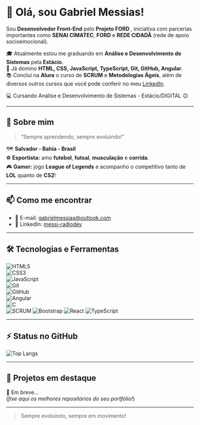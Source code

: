 # 👋 Olá, sou Gabriel Messias!

Sou **Desenvolvedor Front-End** pelo **Projeto FORD <ENTER>**, iniciativa com parcerias importantes como **SENAI CIMATEC**, **FORD** e **REDE CIDADÃ** (rede de apoio socioemocional).

🎓 Atualmente estou me graduando em **Análise e Desenvolvimento de Sistemas** pela **Estácio**.  
🚀 Já domino **HTML, CSS, JavaScript, TypeScript, Git, GitHub, Angular**.  
📚 Concluí na **Alura** o curso de **SCRUM** e **Metodologias Ágeis**, além de diversos outros cursos que você pode conferir no meu [LinkedIn](https://www.linkedin.com/in/messi-radiodev/).

💻 Cursando Análise e Desenvolvimento de Sistemas - Estácio/DIGITAL 😉

---

## 📝 **Sobre mim**

> “Sempre aprendendo, sempre evoluindo!”    

🗺️ **Salvador - Bahia - Brasil**  
⚽ **Esportista:** amo **futebol**, **futsal**, **musculação** e **corrida**.  
🎮 **Gamer:** jogo **League of Legends** e acompanho o competitivo tanto de **LOL** quanto de **CS2**!

---

## 📫 **Como me encontrar**

- 📧 E-mail: [gabrielmessias@outlook.com](mailto:gabrielmessias@outlook.com)  
- 💼 LinkedIn: [messi-radiodev](https://www.linkedin.com/in/messi-radiodev/)  

---

## 🛠️ **Tecnologias e Ferramentas**

![HTML5](https://img.shields.io/badge/HTML5-E34F26?style=flat&logo=html5&logoColor=white)  
![CSS3](https://img.shields.io/badge/CSS3-1572B6?style=flat&logo=css3&logoColor=white)  
![JavaScript](https://img.shields.io/badge/JavaScript-F7DF1E?style=flat&logo=javascript&logoColor=black)  
![Git](https://img.shields.io/badge/Git-F05032?style=flat&logo=git&logoColor=white)  
![GitHub](https://img.shields.io/badge/GitHub-181717?style=flat&logo=github&logoColor=white)  
![Angular](https://img.shields.io/badge/Angular-DD0031?style=flat&logo=angular&logoColor=white)  
![C](https://img.shields.io/badge/C-00599C?style=flat&logo=c&logoColor=white)  
![SCRUM](https://img.shields.io/badge/SCRUM-6DB33F?style=flat&logo=none&logoColor=white)
![Bootstrap](https://img.shields.io/badge/Bootstrap-563D7C?style=flat&logo=bootstrap&logoColor=white)
![React](https://img.shields.io/badge/React-61DAFB?style=flat&logo=react&logoColor=black)
![TypeScript](https://img.shields.io/badge/TypeScript-3178C6?style=flat&logo=typescript&logoColor=white)

---

## ⚡ **Status no GitHub**


![Top Langs](https://github-readme-stats.vercel.app/api/top-langs/?username=messi-radiodev&layout=compact&theme=radical)

---

## 🚀 **Projetos em destaque**

🔹 Em breve...  
(*fixe aqui os melhores repositórios do seu portfólio!*)

---

> Sempre evoluindo, sempre em movimento!  
